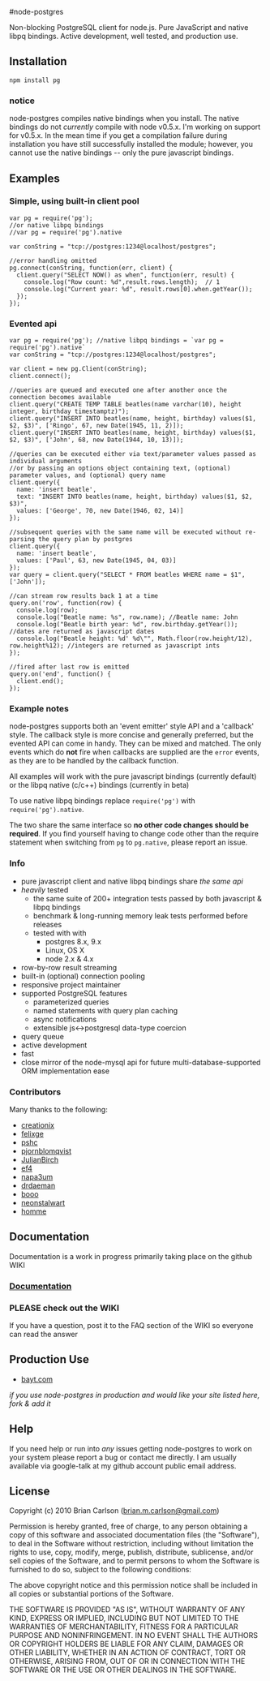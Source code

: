 #node-postgres

Non-blocking PostgreSQL client for node.js.  Pure JavaScript and native libpq bindings.  Active development,  well tested, and production use.

## Installation

    npm install pg
    
### notice
node-postgres compiles native bindings when you install.  The native bindings do not _currently_ compile with node v0.5.x.  I'm working on support for v0.5.x.  In the mean time if you get a compilation failure during installation you have still successfully installed the module; however, you cannot use the native bindings -- only the pure javascript bindings.

## Examples

### Simple, using built-in client pool

    var pg = require('pg'); 
    //or native libpq bindings
    //var pg = require('pg').native

    var conString = "tcp://postgres:1234@localhost/postgres";

    //error handling omitted
    pg.connect(conString, function(err, client) {
      client.query("SELECT NOW() as when", function(err, result) {
        console.log("Row count: %d",result.rows.length);  // 1
        console.log("Current year: %d", result.rows[0].when.getYear());
      });
    });

### Evented api

    var pg = require('pg'); //native libpq bindings = `var pg = require('pg').native`
    var conString = "tcp://postgres:1234@localhost/postgres";
    
    var client = new pg.Client(conString);
    client.connect();

    //queries are queued and executed one after another once the connection becomes available
    client.query("CREATE TEMP TABLE beatles(name varchar(10), height integer, birthday timestamptz)");
    client.query("INSERT INTO beatles(name, height, birthday) values($1, $2, $3)", ['Ringo', 67, new Date(1945, 11, 2)]);
    client.query("INSERT INTO beatles(name, height, birthday) values($1, $2, $3)", ['John', 68, new Date(1944, 10, 13)]);

    //queries can be executed either via text/parameter values passed as individual arguments
    //or by passing an options object containing text, (optional) parameter values, and (optional) query name
    client.query({
      name: 'insert beatle',
      text: "INSERT INTO beatles(name, height, birthday) values($1, $2, $3)",
      values: ['George', 70, new Date(1946, 02, 14)]
    });

    //subsequent queries with the same name will be executed without re-parsing the query plan by postgres
    client.query({
      name: 'insert beatle',
      values: ['Paul', 63, new Date(1945, 04, 03)]
    });
    var query = client.query("SELECT * FROM beatles WHERE name = $1", ['John']);

    //can stream row results back 1 at a time
    query.on('row', function(row) {
      console.log(row);
      console.log("Beatle name: %s", row.name); //Beatle name: John
      console.log("Beatle birth year: %d", row.birthday.getYear()); //dates are returned as javascript dates
      console.log("Beatle height: %d' %d\"", Math.floor(row.height/12), row.height%12); //integers are returned as javascript ints
    });
    
    //fired after last row is emitted
    query.on('end', function() { 
      client.end();
    });

### Example notes

node-postgres supports both an 'event emitter' style API and a 'callback' style.  The callback style is more concise and generally preferred, but the evented API can come in handy.  They can be mixed and matched.  The only events which do __not__ fire when callbacks are supplied are the `error` events, as they are to be handled by the callback function.

All examples will work with the pure javascript bindings (currently default) or the libpq native (c/c++) bindings (currently in beta)

To use native libpq bindings replace `require('pg')` with `require('pg').native`.

The two share the same interface so __no other code changes should be required__.  If you find yourself having to change code other than the require statement when switching from `pg` to `pg.native`, please report an issue.

### Info

* pure javascript client and native libpq bindings share _the same api_
* _heavily_ tested
  * the same suite of 200+ integration tests passed by both javascript & libpq bindings
  * benchmark & long-running memory leak tests performed before releases
  * tested with with
    * postgres 8.x, 9.x
    * Linux, OS X
    * node 2.x & 4.x
* row-by-row result streaming
* built-in (optional) connection pooling
* responsive project maintainer
* supported PostgreSQL features
  * parameterized queries
  * named statements with query plan caching
  * async notifications
  * extensible js<->postgresql data-type coercion 
* query queue
* active development
* fast
* close mirror of the node-mysql api for future multi-database-supported ORM implementation ease

### Contributors

Many thanks to the following:

* [creationix](https://github.com/creationix)
* [felixge](https://github.com/felixge)
* [pshc](https://github.com/pshc)
* [pjornblomqvist](https://github.com/bjornblomqvist)
* [JulianBirch](https://github.com/JulianBirch)
* [ef4](https://github.com/ef4)
* [napa3um](https://github.com/napa3um)
* [drdaeman](https://github.com/drdaeman)
* [booo](https://github.com/booo)
* [neonstalwart](https://github.com/neonstalwart)
* [homme](https://github.com/homme)

## Documentation

Documentation is a work in progress primarily taking place on the github WIKI

### [Documentation](https://github.com/brianc/node-postgres/wiki)

### __PLEASE__ check out the WIKI

If you have a question, post it to the FAQ section of the WIKI so everyone can read the answer

## Production Use
* [bayt.com](http://bayt.com)

_if you use node-postgres in production and would like your site listed here, fork & add it_

## Help

If you need help or run into _any_ issues getting node-postgres to work on your system please report a bug or contact me directly.  I am usually available via google-talk at my github account public email address.
    
## License

Copyright (c) 2010 Brian Carlson (brian.m.carlson@gmail.com)

 Permission is hereby granted, free of charge, to any person obtaining a copy
 of this software and associated documentation files (the "Software"), to deal
 in the Software without restriction, including without limitation the rights
 to use, copy, modify, merge, publish, distribute, sublicense, and/or sell
 copies of the Software, and to permit persons to whom the Software is
 furnished to do so, subject to the following conditions:

 The above copyright notice and this permission notice shall be included in
 all copies or substantial portions of the Software.

 THE SOFTWARE IS PROVIDED "AS IS", WITHOUT WARRANTY OF ANY KIND, EXPRESS OR
 IMPLIED, INCLUDING BUT NOT LIMITED TO THE WARRANTIES OF MERCHANTABILITY,
 FITNESS FOR A PARTICULAR PURPOSE AND NONINFRINGEMENT. IN NO EVENT SHALL THE
 AUTHORS OR COPYRIGHT HOLDERS BE LIABLE FOR ANY CLAIM, DAMAGES OR OTHER
 LIABILITY, WHETHER IN AN ACTION OF CONTRACT, TORT OR OTHERWISE, ARISING FROM,
 OUT OF OR IN CONNECTION WITH THE SOFTWARE OR THE USE OR OTHER DEALINGS IN
 THE SOFTWARE.



